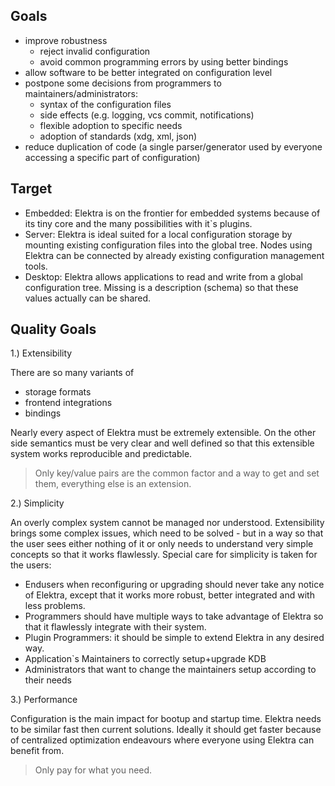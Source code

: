 ## Goals ##

- improve robustness
  - reject invalid configuration
  - avoid common programming errors by using better bindings
- allow software to be better integrated on configuration level
- postpone some decisions from programmers to
  maintainers/administrators:
  - syntax of the configuration files
  - side effects (e.g. logging, vcs commit, notifications)
  - flexible adoption to specific needs
  - adoption of standards (xdg, xml, json)
- reduce duplication of code (a single parser/generator used by
  everyone accessing a specific part of configuration)


## Target ##

- Embedded: Elektra is on the frontier for embedded systems because of
  its tiny core and the many possibilities with it`s plugins.
- Server: Elektra is ideal suited for a local configuration storage by
  mounting existing configuration files into the global tree. Nodes
  using Elektra can be connected by already existing configuration
  management tools.
- Desktop: Elektra allows applications to read and write from a global
  configuration tree. Missing is a description (schema) so that these
  values actually can be shared.

## Quality Goals ##

1.) Extensibility

There are so many variants of
- storage formats
- frontend integrations
- bindings

Nearly every aspect of Elektra must be extremely extensible.
On the other side semantics must be very clear and well defined
so that this extensible system works reproducible and predictable.

> Only key/value pairs are the common factor and a way to get and set
> them, everything else is an extension.



2.) Simplicity

An overly complex system cannot be managed nor understood.
Extensibility brings some complex issues,
which need to be solved - but in a way so that the user
sees either nothing of it or only needs to understand very
simple concepts so that it works flawlessly.
Special care for simplicity is taken for the users:
- Endusers when reconfiguring or upgrading
  should never take any notice of Elektra, except that
  it works more robust, better integrated and with less problems.
- Programmers should have multiple ways to take advantage of
  Elektra so that it flawlessly integrate with their system.
- Plugin Programmers: it should be simple to extend Elektra
  in any desired way.
- Application`s Maintainers to correctly setup+upgrade KDB
- Administrators that want to change the maintainers setup
  according to their needs


3.) Performance

Configuration is the main impact for bootup and startup time.
Elektra needs to be similar fast then current solutions.
Ideally it should get faster because of centralized optimization
endeavours where everyone using Elektra can benefit from.

> Only pay for what you need.

